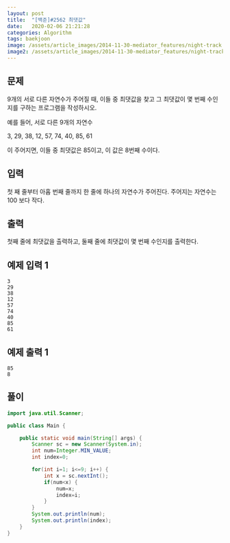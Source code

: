 ```yaml
---
layout: post
title:  "[백준]#2562 최댓값"
date:   2020-02-06 21:21:28
categories: Algorithm
tags: baekjoon
image: /assets/article_images/2014-11-30-mediator_features/night-track.JPG
image2: /assets/article_images/2014-11-30-mediator_features/night-track-mobile.JPG
---
```


문제
--------------------

9개의 서로 다른 자연수가 주어질 때, 이들 중 최댓값을 찾고 그 최댓값이 몇 번째 수인지를 구하는 프로그램을 작성하시오.

예를 들어, 서로 다른 9개의 자연수

3, 29, 38, 12, 57, 74, 40, 85, 61

이 주어지면, 이들 중 최댓값은 85이고, 이 값은 8번째 수이다.

입력
---------------------------

첫 째 줄부터 아홉 번째 줄까지 한 줄에 하나의 자연수가 주어진다. 주어지는 자연수는 100 보다 작다.

출력
----------------

첫째 줄에 최댓값을 출력하고, 둘째 줄에 최댓값이 몇 번째 수인지를 출력한다.

예제 입력 1 
----------------------

```
3
29
38
12
57
74
40
85
61
```

예제 출력 1 
------------------------

```
85
8
```

풀이
--------------------------

```java
import java.util.Scanner;

public class Main {

    public static void main(String[] args) {
        Scanner sc = new Scanner(System.in);
        int num=Integer.MIN_VALUE;
        int index=0;

        for(int i=1; i<=9; i++) {
            int x = sc.nextInt();
            if(num<x) {
                num=x;
                index=i;
            }
        }
        System.out.println(num);
        System.out.println(index);
    }
}
```
